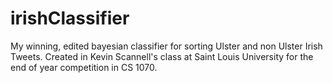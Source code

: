 # irishClassifier
My winning, edited bayesian classifier for sorting Ulster and non Ulster Irish Tweets.
Created in Kevin Scannell's class at Saint Louis University for the end of year competition in CS 1070.
